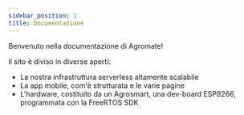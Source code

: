 ```yaml
---
sidebar_position: 1
title: Documentazione
---
```


Benvenuto nella documentazione di Agromate!

Il sito è diviso in diverse aperti:

- La nostra infrastruttura serverless altamente scalabile
- La app mobile, com'è strutturata e le varie pagine
- L'hardware, costituito da un Agrosmart, una dev-board ESP8266, programmata con la FreeRTOS SDK


